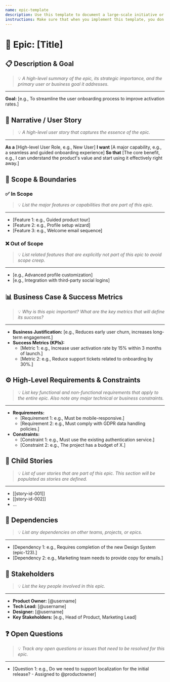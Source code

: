 ```yaml
---
name: epic-template
description: Use this template to document a large-scale initiative or feature as an Epic, bundling related stories.
instructions: Make sure that when you implement this template, you don't include these instructions or any other front matter from this template in your work. Output should always and only be the markdown part outside of the front matter. Never include any tags like <example>, <commentary>, or similar tags - these serve only to increase clarity about implementation. Always use single [ ] brackets to indicate instructions the implementer should follow. When referencing other documents from this project, use wikilinks format [[filename]] to reference them. Do not include the file extension or path.
---
```

# 🚀 Epic: [Title]

## 📋 Description & Goal
> 💡 *A high-level summary of the epic, its strategic importance, and the primary user or business goal it addresses.*
---
**Goal:** [e.g., To streamline the user onboarding process to improve activation rates.]

## 📖 Narrative / User Story
> 💡 *A high-level user story that captures the essence of the epic.*
---
**As a** [High-level User Role, e.g., New User]
**I want** [A major capability, e.g., a seamless and guided onboarding experience]
**So that** [The core benefit, e.g., I can understand the product's value and start using it effectively right away.]

## 🎯 Scope & Boundaries
### ✅ In Scope
> 💡 *List the major features or capabilities that are part of this epic.*
---
*   [Feature 1: e.g., Guided product tour]
*   [Feature 2: e.g., Profile setup wizard]
*   [Feature 3: e.g., Welcome email sequence]

### ❌ Out of Scope
> 💡 *List related features that are explicitly not part of this epic to avoid scope creep.*
---
*   [e.g., Advanced profile customization]
*   [e.g., Integration with third-party social logins]

## 📊 Business Case & Success Metrics
> 💡 *Why is this epic important? What are the key metrics that will define its success?*
---
*   **Business Justification:** [e.g., Reduces early user churn, increases long-term engagement.]
*   **Success Metrics (KPIs):**
    *   [Metric 1: e.g., Increase user activation rate by 15% within 3 months of launch.]
    *   [Metric 2: e.g., Reduce support tickets related to onboarding by 30%.]

## ⚙️ High-Level Requirements & Constraints
> 💡 *List key functional and non-functional requirements that apply to the entire epic. Also note any major technical or business constraints.*
---
*   **Requirements:**
    *   [Requirement 1: e.g., Must be mobile-responsive.]
    *   [Requirement 2: e.g., Must comply with GDPR data handling policies.]
*   **Constraints:**
    *   [Constraint 1: e.g., Must use the existing authentication service.]
    *   [Constraint 2: e.g., The project has a budget of X.]

## 📝 Child Stories
> 💡 *List of user stories that are part of this epic. This section will be populated as stories are defined.*
---
*   [[story-id-001]]
*   [[story-id-002]]
*   ...

## 🔗 Dependencies
> 💡 *List any dependencies on other teams, projects, or epics.*
---
*   [Dependency 1: e.g., Requires completion of the new Design System (epic-123).]
*   [Dependency 2: e.g., Marketing team needs to provide copy for emails.]

## 👥 Stakeholders
> 💡 *List the key people involved in this epic.*
---
*   **Product Owner:** [@username]
*   **Tech Lead:** [@username]
*   **Designer:** [@username]
*   **Key Stakeholders:** [e.g., Head of Product, Marketing Lead]

## ❓ Open Questions
> 💡 *Track any open questions or issues that need to be resolved for this epic.*
---
*   [Question 1: e.g., Do we need to support localization for the initial release? - Assigned to @productowner]
